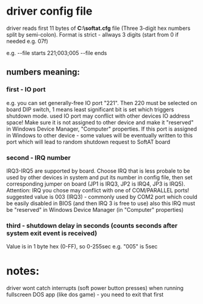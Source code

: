 # driver config file
driver reads first 11 bytes of **C:\\softat.cfg** file (Three 3-digit hex numbers split by semi-colon). Format is strict - allways 3 digits (start from 0 if needed e.g. 07f)

e.g. 
--file starts
221;003;005
--file ends

## numbers meaning: 

### first - IO port 
e.g. you can set generally-free IO port "221". Then 220 must be  selected on board DIP switch, 1 means least significant bit is set which triggers shutdown mode. 
used IO port may conflict with other devices IO address space! Make sure it is not assigned to other device and make it "reserved" in Windows Device Manager, "Computer" properties.
If this port is assigned in Windows to other device - some values will be eventually written to this port which will lead to random shutdown request to SoftAT board

### second - IRQ number 
IRQ3-IRQ5 are supported by board. Choose IRQ that is less probale to be used by other devices in system and put its number in config file, then set corresponding jumper on board (JP1 is IRQ3, JP2 is IRQ4, JP3 is IRQ5). 
Attention: IRQ you chose may conflict with one of COM/PARALLEL ports!
suggested value is 003 (IRQ3) - commonly used by COM2 port which could be easily disabled in BIOS (and then IRQ 3 is free to use)
also this IRQ must be "reserved" in Windows Device Manager (in "Computer" properties)

### third - shutdown delay in seconds (counts seconds after system exit event is received)
Value is in 1 byte hex (0-FF), so 0-255sec
e.g. "005" is 5sec


# notes:
driver wont catch interrupts (soft power button presses) when running fullscreen DOS app (like dos game) - you need to exit that first